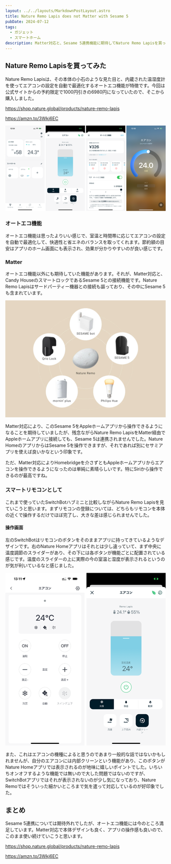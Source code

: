 ```yaml
---
layout: ../../layouts/MarkdownPostLayout.astro
title: Nature Remo Lapis does not Matter with Sesame 5
pubDate: 2024-07-12
tags:
  - ガジェット
  - スマートホーム
description: Matter対応と、Sesame 5連携機能に期待してNature Remo Lapisを買ってみましたが、Matter経由ではSesame 5は連携されませんでした。ただ、オートエコ機能は思ったよりいい感じです。
---
```


## Nature Remo Lapisを買ってみた

Nature Remo Lapisは、その本体の小石のような見た目と、内蔵された温湿度計を使ってエアコンの設定を自動で最適化するオートエコ機能が特徴です。今回は公式サイトからの予約限定で1000円引きの6980円になっていたので、そこから購入しました。

https://shop.nature.global/products/nature-remo-lapis

https://amzn.to/3Wkj6EC

![Nature RemoアプリとAppleホームアプリのスクリーンショット](images/nature-remo-lapis-screenshots.png)

### オートエコ機能

オートエコ機能は思ったよりいい感じで、室温と時間帯に応じてエアコンの設定を自動で最適化して、快適性と省エネのバランスを取ってくれます。節約額の目安はアプリのホーム画面にも表示され、効果が分かりやすいのが良い感じです。

### Matter

オートエコ機能以外にも期待していた機能があります。それが、Matter対応と、Candy HouseのスマートロックであるSesame 5との接続機能です。Nature Remo Lapisはサードパーティー機器との接続も謳っており、その中にSesame 5も含まれています。

![Nature Remo Lapisのブランドを超えた接続](images/nature-remo-lapis-3rd-party-connection.png)

Matter対応により、このSesame 5をAppleホームアプリから操作できるようになることを期待していましたが、残念ながらNature Remo LapisをMatter経由でAppleホームアプリに接続しても、Sesame 5は連携されませんでした。Nature HomeのアプリからはSesame 5を操作できますが、それであれば別にセサミアプリを使えば良いかなという印象です。

ただ、Matter対応によりHomebridgeを介さずともAppleホームアプリからエアコンを操作できるようになったのは単純に素晴らしいです。特にSiriから操作できるのが最高ですね。

### スマートリモコンとして

これまで使っていたSwitchBotハブミニと比較しながらNature Remo Lapisを見ていこうと思います。まずリモコンの登録については、どちらもリモコンを本体の近くで操作するだけでほぼ完了し、大きな差は感じられませんでした。

#### 操作画面

左のSwitchBotはリモコンのボタンをそのままアプリに持ってきているようなデザインです。右のNature Homeアプリはそれとは少し違っていて、まず中央に温度調節のスライダーがあり、その下には各ボタンが機能ごとに配置されている感じです。温度のスライダーの上に実際の今の室温と湿度が表示されるというのが気が利いているなと感じました。

![Nature HomeアプリとSwitchBotアプリのエアコン操作画面](images/nature-remo-lapis-switchbot-screenshots.png)

また、これはエアコンの機種によると思うのであまり一般的な話ではないかもしれませんが、自分のエアコンには内部クリーンという機能があり、このボタンがNature Homeアプリでは表示されるのが地味に嬉しいポイントでした。いちいちオンオフするような機能では無いので大した問題ではないのですが、SwitchBotアプリではそれが表示されないのが少し気になっており、Nature Remoではそういった細かいところまで気を遣って対応しているのが好印象でした。

## まとめ

Sesame 5連携については期待外れでしたが、オートエコ機能には今のところ満足しています。Matter対応で本体デザインも良く、アプリの操作感も良いので、このまま使い続けていこうと思います。

https://shop.nature.global/products/nature-remo-lapis

https://amzn.to/3Wkj6EC
